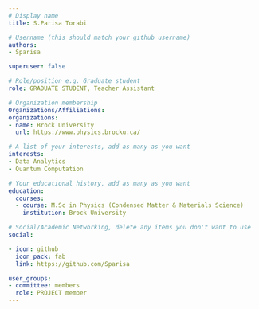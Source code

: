 ```yaml
---
# Display name
title: S.Parisa Torabi

# Username (this should match your github username)
authors:
- Sparisa

superuser: false

# Role/position e.g. Graduate student
role: GRADUATE STUDENT, Teacher Assistant

# Organization membership
Organizations/Affiliations:
organizations:
- name: Brock University
  url: https://www.physics.brocku.ca/

# A list of your interests, add as many as you want
interests:
- Data Analytics
- Quantum Computation

# Your educational history, add as many as you want
education:
  courses:
  - course: M.Sc in Physics (Condensed Matter & Materials Science)
    institution: Brock University

# Social/Academic Networking, delete any items you don't want to use
social:

- icon: github
  icon_pack: fab
  link: https://github.com/Sparisa

user_groups:
- committee: members
  role: PROJECT member
---
```


